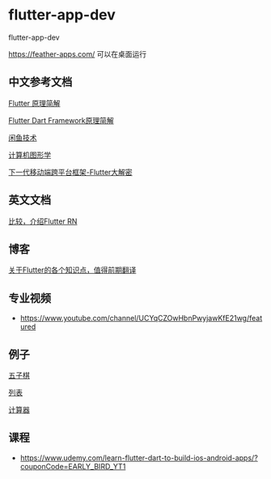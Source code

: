 # flutter-app-dev
flutter-app-dev

https://feather-apps.com/ 可以在桌面运行

## 中文参考文档
[Flutter 原理简解](https://mp.weixin.qq.com/s/CQQXD0TrlbaNWjoClIcDtw)

[Flutter Dart Framework原理简解](https://mp.weixin.qq.com/s/dosiVazhCGebQOLSWARkfg)

[闲鱼技术](https://www.zhihu.com/org/xian-yu-ji-zhu/activities)

[计算机图形学](https://zhuanlan.zhihu.com/p/25442805)

[下一代移动端跨平台框架-Flutter大解密](https://mp.weixin.qq.com/s/ZMp2fSOTlYkZ_aNIOrUZdw)

## 英文文档
[比较，介绍Flutter RN](https://www.smashingmagazine.com/2018/06/google-flutter-mobile-development/)

## 博客

[关于Flutter的各个知识点，值得前期翻译](http://cogitas.net/)
## 专业视频

- https://www.youtube.com/channel/UCYqCZOwHbnPwyjawKfE21wg/featured
## 例子
[五子棋](https://github.com/RedBrogdon/flutterflip)

[列表](https://github.com/samarthagarwal/FlutterAwesomeList.git)

[计算器](https://github.com/escamoteur/flutter_calculator)

## 课程
- https://www.udemy.com/learn-flutter-dart-to-build-ios-android-apps/?couponCode=EARLY_BIRD_YT1
